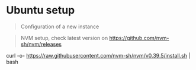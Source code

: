 # Ubuntu setup

> Configuration of a new instance

> NVM setup, check latest version on https://github.com/nvm-sh/nvm/releases

curl -o- https://raw.githubusercontent.com/nvm-sh/nvm/v0.39.5/install.sh | bash
